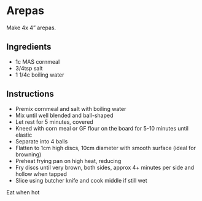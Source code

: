 # Arepas

Make 4x 4” arepas.

## Ingredients

* 1c MAS cornmeal
* 3/4tsp salt
* 1 1/4c boiling water

## Instructions

* Premix cornmeal and salt with boiling water
* Mix until well blended and ball-shaped
* Let rest for 5 minutes, covered
* Kneed with corn meal or GF flour on the board for 5-10 minutes until elastic
* Separate into 4 balls
* Flatten to 1cm high discs, 10cm diameter with smooth surface (ideal for browning)
* Preheat frying pan on high heat, reducing
* Fry discs until very brown, both sides, approx 4+ minutes per side and hollow when tapped
* Slice using butcher knife and cook middle if still wet

Eat when hot

